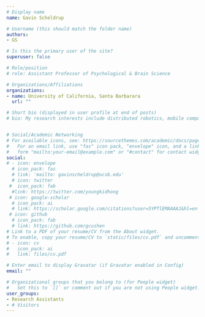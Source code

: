 ```yaml
---
# Display name
name: Gavin Scheldrup

# Username (this should match the folder name)
authors:
- GS

# Is this the primary user of the site?
superuser: false

# Role/position
# role: Assistant Professor of Psychological & Brain Science

# Organizations/Affiliations
organizations:
- name: University of California, Santa Barbarara
  url: ""

# Short bio (displayed in user profile at end of posts)
# bio: My research interests include distributed robotics, mobile computing and programmable matter.


# Social/Academic Networking
# For available icons, see: https://sourcethemes.com/academic/docs/page-builder/#icons
#   For an email link, use "fas" icon pack, "envelope" icon, and a link in the
#   form "mailto:your-email@example.com" or "#contact" for contact widget.
social:
# - icon: envelope
  # icon_pack: fas
  # link: 'mailto: gavinscheldrup@ucsb.edu'
  # icon: twitter
 #  icon_pack: fab
  #link: https://twitter.com/youngkidhong
 # icon: google-scholar
  # icon_pack: ai
  # link: https://scholar.google.com/citations?user=5YPTlEMAAAAJ&hl=en
 # icon: github
  # icon_pack: fab
  # link: https://github.com/gcushen
# Link to a PDF of your resume/CV from the About widget.
# To enable, copy your resume/CV to `static/files/cv.pdf` and uncomment the lines below.
# - icon: cv
#   icon_pack: ai
#   link: files/cv.pdf

# Enter email to display Gravatar (if Gravatar enabled in Config)
email: ""

# Organizational groups that you belong to (for People widget)
#   Set this to `[]` or comment out if you are not using People widget.
user_groups:
- Research Assistants
- # Visitors
---
```




